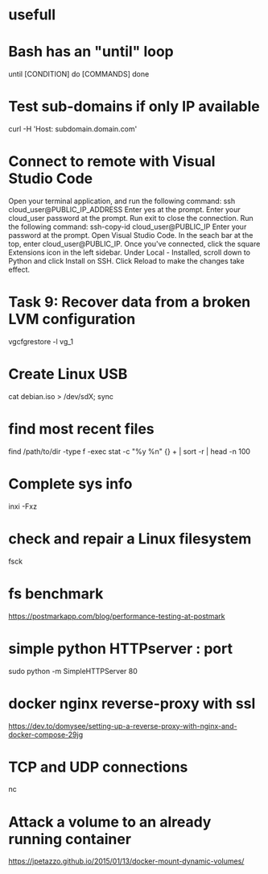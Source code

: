 # usefull

# Bash has an "until" loop
until [CONDITION]
do
  [COMMANDS]
done


# Test sub-domains if only IP available
curl <IP> -H 'Host: subdomain.domain.com'

# Connect to remote with Visual Studio Code 

Open your terminal application, and run the following command:
ssh cloud_user@PUBLIC_IP_ADDRESS
Enter yes at the prompt.
Enter your cloud_user password at the prompt.
Run exit to close the connection.
Run the following command:
ssh-copy-id cloud_user@PUBLIC_IP
Enter your password at the prompt.
Open Visual Studio Code.
In the seach bar at the top, enter cloud_user@PUBLIC_IP.
Once you've connected, click the square Extensions icon in the left sidebar.
Under Local - Installed, scroll down to Python and click Install on SSH.
Click Reload to make the changes take effect.

# Task 9: Recover data from a broken LVM configuration
vgcfgrestore -l vg_1

# Create Linux USB
cat debian.iso > /dev/sdX; sync


# find most recent files 
find /path/to/dir -type f -exec stat -c "%y %n" {} + | sort -r | head -n 100 

# Complete sys info
inxi -Fxz

# check and repair a Linux filesystem

fsck

# fs benchmark
https://postmarkapp.com/blog/performance-testing-at-postmark

# simple python HTTPserver : port 
sudo python -m SimpleHTTPServer 80

# docker nginx reverse-proxy with ssl
https://dev.to/domysee/setting-up-a-reverse-proxy-with-nginx-and-docker-compose-29jg

# TCP and UDP connections
nc

# Attack a volume to an already running container
https://jpetazzo.github.io/2015/01/13/docker-mount-dynamic-volumes/
